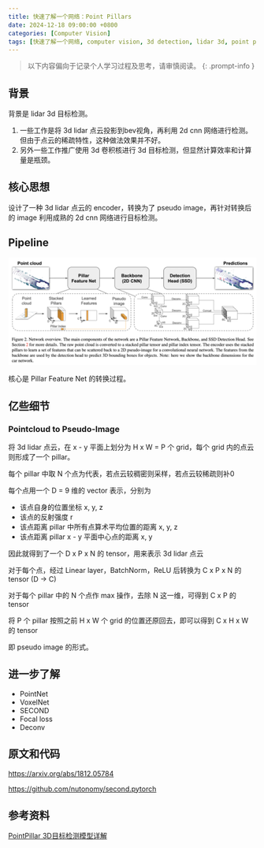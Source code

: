 ```yaml
---
title: 快速了解一个网络：Point Pillars
date: 2024-12-18 09:00:00 +0800
categories: [Computer Vision]
tags: [快速了解一个网络, computer vision, 3d detection, lidar 3d, point pillars]
---
```


> 以下内容偏向于记录个人学习过程及思考，请审慎阅读。
{: .prompt-info }

## 背景

背景是 lidar 3d 目标检测。

1. 一些工作是将 3d lidar 点云投影到bev视角，再利用 2d cnn 网络进行检测。但由于点云的稀疏特性，这种做法效果并不好。
2. 另外一些工作推广使用 3d 卷积核进行 3d 目标检测，但显然计算效率和计算量是瓶颈。

## 核心思想

设计了一种 3d lidar 点云的 encoder，转换为了 pseudo image，再针对转换后的 image 利用成熟的 2d cnn 网络进行目标检测。

## Pipeline

![pointpillars-pipeline](assets/img/pointpillars-pipeline.png)

核心是 Pillar Feature Net 的转换过程。

## 亿些细节

### Pointcloud to Pseudo-Image

将 3d lidar 点云，在 x - y 平面上划分为 H x W = P 个 grid，每个 grid 内的点云则形成了一个 pillar。

每个 pillar 中取 N 个点为代表，若点云较稠密则采样，若点云较稀疏则补0

每个点用一个 D = 9 维的 vector 表示，分别为

- 该点自身的位置坐标 x, y, z
- 该点的反射强度 r
- 该点距离 pillar 中所有点算术平均位置的距离 x, y, z
- 该点距离 pillar x - y 平面中心点的距离 x, y

因此就得到了一个 D x P x N 的 tensor，用来表示 3d lidar 点云

对于每个点，经过 Linear layer，BatchNorm，ReLU 后转换为 C x P x N 的 tensor (D -> C)

对于每个 pillar 中的 N 个点作 max 操作，去除 N 这一维，可得到 C x P 的 tensor

将 P 个 pillar 按照之前 H x W 个 grid 的位置还原回去，即可以得到 C x H x W 的 tensor

即 pseudo image 的形式。

## 进一步了解

- PointNet
- VoxelNet
- SECOND
- Focal loss
- Deconv

## 原文和代码

<https://arxiv.org/abs/1812.05784>

<https://github.com/nutonomy/second.pytorch>

## 参考资料

[PointPillar 3D目标检测模型详解](https://blog.csdn.net/m0_37605642/article/details/128987547 "PointPillar 3D目标检测模型详解")